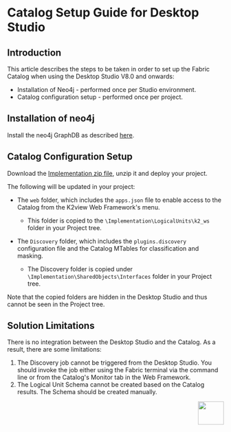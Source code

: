 <studio>

# Catalog Setup Guide for Desktop Studio

## Introduction

This article describes the steps to be taken in order to set up the Fabric Catalog when using the Desktop Studio V8.0 and onwards:

* Installation of Neo4j - performed once per Studio environment. 
* Catalog configuration setup - performed once per project.


## Installation of neo4j

Install the neo4j GraphDB as described [here](99_neo4j_windows_installation_guide.md).



## Catalog Configuration Setup

Download the [Implementation zip file](https://download.k2view.com/index.php/s/0GT9R8NBn4v7E2t), unzip it and deploy your project.

The following will be updated in your project:

* The ```web``` folder, which includes the ```apps.json``` file to enable access to the Catalog from the K2view Web Framework's menu.
  * This folder is copied to the ```\Implementation\LogicalUnits\k2_ws``` folder in your Project tree.

* The  ```Discovery``` folder, which includes the ```plugins.discovery``` configuration file and the Catalog MTables for classification and masking. 
  * The Discovery folder is copied under ```\Implementation\SharedObjects\Interfaces``` folder in your Project tree. 



Note that the copied folders are hidden in the Desktop Studio and thus cannot be seen in the Project tree. 


## Solution Limitations

There is no integration between the Desktop Studio and the Catalog. As a result, there are some limitations:

1. The Discovery job cannot be triggered from the Desktop Studio. You should invoke the job either using the Fabric terminal via the command line or from the Catalog's Monitor tab in the Web Framework.
2. The Logical Unit Schema cannot be created based on the Catalog results. The Schema should be created manually.

[<img align="right" width="60" height="54" src="/articles/images/Next.png">](99_neo4j_windows_installation_guide.md) 



</studio>
